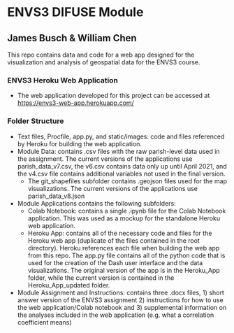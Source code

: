 # ENVS3 DIFUSE Module
## James Busch & William Chen
This repo contains data and code for a web app designed for the visualization and analysis of geospatial data for the ENVS3 course.  

### ENVS3 Heroku Web Application
* The web application developed for this project can be accessed at https://envs3-web-app.herokuapp.com/

### Folder Structure
* Text files, Procfile, app.py, and static/images: code and files referenced by Heroku for building the web application.
* Module Data: contains .csv files with the raw parish-level data used in the assignment. The current versions of the applications use parish_data_v7.csv, the v6.csv contains data only up until April 2021, and the v4.csv file contains additional variables not used in the final version.
  * The git_shapefiles subfolder contains .geojson files used for the map visualizations. The current versions of the applications use parish_data_v8.json
* Module Applications contains the following subfolders:
  * Colab Notebook: contains a single .ipynb file for the Colab Notebook application. This was used as a mockup for the standalone Heroku web application.
  * Heroku App: contains all of the necessary code and files for the Heroku web app (duplicate of the files contained in the root directory). Heroku references each file when building the web app from this repo. The app.py file contains all of the python code that is used for the creation of the Dash user interface and the data visualizations. The original version of the app is in the Heroku_App folder, while the current version is contained in the Heroku_App_updated folder.
* Module Assignment and Instructions: contains three .docx files, 1) short answer version of the ENVS3 assignment 2) instructions for how to use the web application/Colab notebook and 3) supplemental information on the analyses included in the web application (e.g. what a correlation coefficient means)

